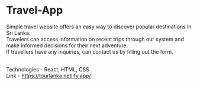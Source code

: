 # Travel-App
Simple travel website offers an easy way to discover popular destinations in Sri Lanka. <br />
Travelers can access information on recent trips through our system and make informed decisions for their next adventure.  <br />
If travellers have any inquiries, can contact us by filling out the form. <br /> <br />

Technologies - React, HTML, CSS <br />
Link - https://tourlanka.netlify.app/

